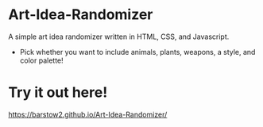# Art-Idea-Randomizer
A simple art idea randomizer written in HTML, CSS, and Javascript.
- Pick whether you want to include animals, plants, weapons, a style, and color palette!

# Try it out here!
https://barstow2.github.io/Art-Idea-Randomizer/
